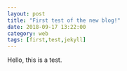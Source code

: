 ```yaml
---
layout: post
title: "First test of the new blog!"
date: 2018-09-17 13:22:00
category: web
tags: [first,test,jekyll]
---
```

Hello, this is a test.
